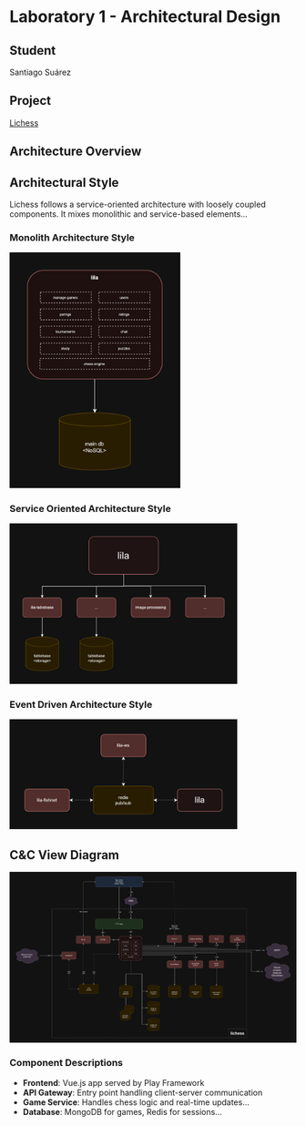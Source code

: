 # Laboratory 1 - Architectural Design

## Student
Santiago Suárez

## Project
[Lichess](https://github.com/lichess-org/lila)

## Architecture Overview

## Architectural Style
Lichess follows a service-oriented architecture with loosely coupled components. It mixes monolithic and service-based elements...

### Monolith Architecture Style
<img src="assets/1001326848/Lab1-monolith.png" alt="Monolith-approach" style="width:300px;"/>

### Service Oriented Architecture Style
<img src="assets/1001326848/Lab1-service-oriented.png" alt="service-oriented-approach" style="width:400px;"/>

### Event Driven Architecture Style
<img src="assets/1001326848/Lab1-event-driven.png" alt="service-oriented-approach" style="width:400px;"/>

## C&C View Diagram
![architecture-diagram](assets/1001326848/Lab1-c-c.png)

### Component Descriptions
- **Frontend**: Vue.js app served by Play Framework
- **API Gateway**: Entry point handling client-server communication
- **Game Service**: Handles chess logic and real-time updates...
- **Database**: MongoDB for games, Redis for sessions...
